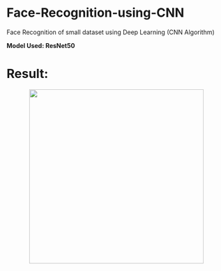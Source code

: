 # Face-Recognition-using-CNN
Face Recognition of small dataset using Deep Learning (CNN Algorithm)

**Model Used: ResNet50**

# Result:
<p align="center">
    <img width="400" src="https://github.com/Imtiaj-Sajin/Face-Recognition-using-CNN/assets/100506477/d450b599-4703-436d-b6d7-de6c8fb85884">
</p>
